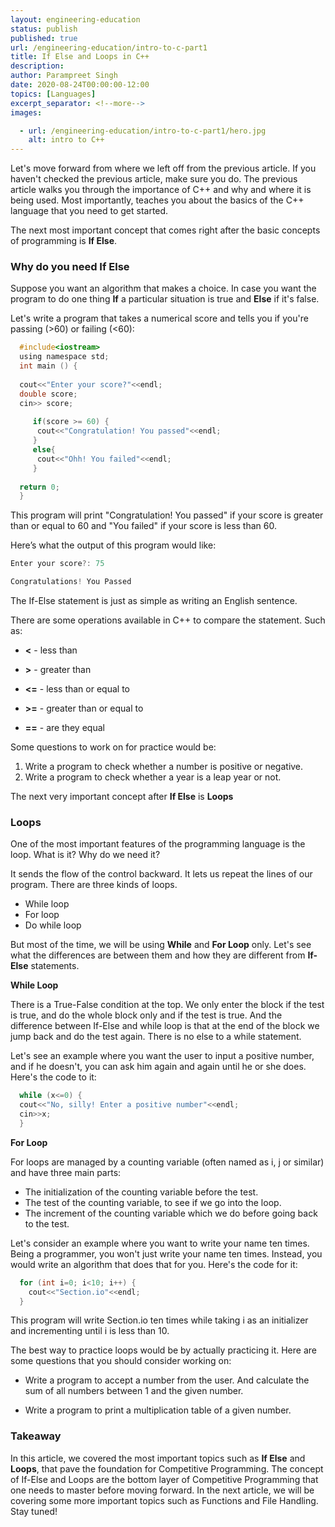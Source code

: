 ```yaml
---
layout: engineering-education
status: publish
published: true
url: /engineering-education/intro-to-c-part1
title: If Else and Loops in C++
description: 
author: Parampreet Singh
date: 2020-08-24T00:00:00-12:00
topics: [Languages]
excerpt_separator: <!--more-->
images:

  - url: /engineering-education/intro-to-c-part1/hero.jpg
    alt: intro to C++
---
```

Let's move forward from where we left off from the previous article. If you haven't checked the previous article, make sure you do. The previous article walks you through the importance of C++ and why and where it is being used. Most importantly, teaches you about the basics of the C++ language that you need to get started. 
<!--more--> 

The next most important concept that comes right after the basic concepts of programming is **If Else**.

### Why do you need If Else
Suppose you want an algorithm that makes a choice. In case you want the program to do one thing **If** a particular situation is true and **Else** if it's false.

Let's write a program that takes a numerical score and tells you if you're passing (>60) or failing (<60):

```C
  #include<iostream>
  using namespace std;
  int main () {
  
  cout<<"Enter your score?"<<endl;
  double score;
  cin>> score;
  
     if(score >= 60) {
      cout<<"Congratulation! You passed"<<endl;
     }
     else{
      cout<<"Ohh! You failed"<<endl;
     }
     
  return 0;
  }
  ```

This program will print "Congratulation! You passed" if your score is greater than or equal to 60 and "You failed" if your score is less than 60. 

Here’s what the output of this program would like:

```C
Enter your score?: 75

Congratulations! You Passed
```

The If-Else statement is just as simple as writing an English sentence. 

There are some operations available in C++ to compare the statement. Such as:

* **<** - less than

* **>** - greater than 

* **<=** - less than or equal to

* **>=** - greater than or equal to

* **==** - are they equal

Some questions to work on for practice would be:

1. Write a program to check whether a number is positive or negative.
2. Write a program to check whether a year is a leap year or not.
   
The next very important concept after **If Else** is **Loops**


### Loops

One of the most important features of the programming language is the loop. What is it? Why do we need it?

It sends the flow of the control backward. It lets us repeat the lines of our program. There are three kinds of loops.

* While loop
* For loop
* Do while loop

But most of the time, we will be using **While** and **For Loop** only. Let's see what the differences are between them and how they are different from **If-Else** statements.

**While Loop** 

There is a True-False condition at the top. We only enter the block if the test is true, and do the whole block only and if the test is true.
And the difference between If-Else and while loop is that at the end of the block we jump back and do the test again. There is no else to a while statement.

Let's see an example where you want the user to input a positive number, and if he doesn't, you can ask him again and again until he or she does. Here's the code to it:

```C
  while (x<=0) {
  cout<<"No, silly! Enter a positive number"<<endl;
  cin>>x;
  }
  ```

**For Loop**

For loops are managed by a counting variable (often named as i, j or similar) and have three main parts:

* The initialization of the counting variable before the test.
* The test of the counting variable, to see if we go into the loop.
* The increment of the counting variable which we do before going back to the test.

Let's consider an example where you want to write your name ten times. Being a programmer, you won't just write your name ten times. Instead, you would write an algorithm that does that for you. Here's the code for it:

```C
  for (int i=0; i<10; i++) {
    cout<<"Section.io"<<endl;
  }
  ```

This program will write Section.io ten times while taking i as an initializer and incrementing until i is less than 10.

The best way to practice loops would be by actually practicing it. Here are some questions that you should consider working on:

* Write a program to accept a number from the user. And calculate the sum of all numbers between 1 and the given number.

* Write a program to print a multiplication table of a given number.

### Takeaway

In this article, we covered the most important topics such as **If Else** and **Loops**, that pave the foundation for Competitive Programming. The concept of If-Else and Loops are the bottom layer of Competitive Programming that one needs to master before moving forward. In the next article, we will be covering some more important topics such as Functions and File Handling. Stay tuned!
